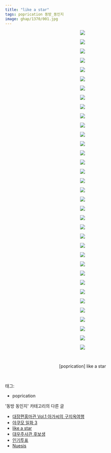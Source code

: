 ```yaml
---
title: "like a star"
tags: poprication 동방_동인지
image: ghap/1370/001.jpg
---
```

<div class="article">
<p style="text-align: center; clear: none; float: none;"><img src="{{ site.nasurl }}/ghap/1370/001.jpg"/></p>
<p style="text-align: center; clear: none; float: none;"><img src="{{ site.nasurl }}/ghap/1370/002.jpg"/></p>
<p style="text-align: center; clear: none; float: none;"><img src="{{ site.nasurl }}/ghap/1370/003.jpg"/></p>
<p style="text-align: center; clear: none; float: none;"><img src="{{ site.nasurl }}/ghap/1370/004.jpg"/></p>
<p style="text-align: center; clear: none; float: none;"><img src="{{ site.nasurl }}/ghap/1370/005.jpg"/></p>
<p style="text-align: center; clear: none; float: none;"><img src="{{ site.nasurl }}/ghap/1370/006.jpg"/></p>
<p style="text-align: center; clear: none; float: none;"><img src="{{ site.nasurl }}/ghap/1370/007.jpg"/></p>
<p style="text-align: center; clear: none; float: none;"><img src="{{ site.nasurl }}/ghap/1370/008.jpg"/></p>
<p style="text-align: center; clear: none; float: none;"><img src="{{ site.nasurl }}/ghap/1370/009.jpg"/></p>
<p style="text-align: center; clear: none; float: none;"><img src="{{ site.nasurl }}/ghap/1370/010.jpg"/></p>
<p style="text-align: center; clear: none; float: none;"><img src="{{ site.nasurl }}/ghap/1370/011.jpg"/></p>
<p style="text-align: center; clear: none; float: none;"><img src="{{ site.nasurl }}/ghap/1370/012.jpg"/></p>
<p style="text-align: center; clear: none; float: none;"><img src="{{ site.nasurl }}/ghap/1370/013.jpg"/></p>
<p style="text-align: center; clear: none; float: none;"><img src="{{ site.nasurl }}/ghap/1370/014.jpg"/></p>
<p style="text-align: center; clear: none; float: none;"><img src="{{ site.nasurl }}/ghap/1370/015.jpg"/></p>
<p style="text-align: center; clear: none; float: none;"><img src="{{ site.nasurl }}/ghap/1370/016.jpg"/></p>
<p style="text-align: center; clear: none; float: none;"><img src="{{ site.nasurl }}/ghap/1370/017.jpg"/></p>
<p style="text-align: center; clear: none; float: none;"><img src="{{ site.nasurl }}/ghap/1370/018.jpg"/></p>
<p style="text-align: center; clear: none; float: none;"><img src="{{ site.nasurl }}/ghap/1370/019.jpg"/></p>
<p style="text-align: center; clear: none; float: none;"><img src="{{ site.nasurl }}/ghap/1370/020.jpg"/></p>
<p style="text-align: center; clear: none; float: none;"><img src="{{ site.nasurl }}/ghap/1370/021.jpg"/></p>
<p style="text-align: center; clear: none; float: none;"><img src="{{ site.nasurl }}/ghap/1370/022.jpg"/></p>
<p style="text-align: center; clear: none; float: none;"><img src="{{ site.nasurl }}/ghap/1370/023.jpg"/></p>
<p style="text-align: center; clear: none; float: none;"><img src="{{ site.nasurl }}/ghap/1370/024.jpg"/></p>
<p style="text-align: center; clear: none; float: none;"><img src="{{ site.nasurl }}/ghap/1370/025.jpg"/></p>
<p style="text-align: center; clear: none; float: none;"><img src="{{ site.nasurl }}/ghap/1370/026.jpg"/></p>
<p style="text-align: center; clear: none; float: none;"><img src="{{ site.nasurl }}/ghap/1370/027.jpg"/></p>
<p style="text-align: center; clear: none; float: none;"><img src="{{ site.nasurl }}/ghap/1370/028.jpg"/></p>
<p style="text-align: center; clear: none; float: none;"><img src="{{ site.nasurl }}/ghap/1370/029.jpg"/></p>
<p style="text-align: center; clear: none; float: none;"><img src="{{ site.nasurl }}/ghap/1370/030.jpg"/></p>
<p style="text-align: center; clear: none; float: none;"><img src="{{ site.nasurl }}/ghap/1370/031.jpg"/></p>
<p style="text-align: center; clear: none; float: none;"><img src="{{ site.nasurl }}/ghap/1370/032.jpg"/></p>
<p style="text-align: center; clear: none; float: none;"><img src="{{ site.nasurl }}/ghap/1370/033.jpg"/></p>
<p style="text-align: center; clear: none; float: none;"><img src="{{ site.nasurl }}/ghap/1370/034.jpg"/></p>
<p style="text-align: center; clear: none; float: none;"><img src="{{ site.nasurl }}/ghap/1370/035.jpg"/></p>
<p style="text-align: center; clear: none; float: none;"><br/></p>
<p style="text-align: center; clear: none; float: none;">[poprication] like a star</p>
<p><br/></p>
</div><div class="tagTrail">
<p>태그: </p>
<ul>
<li>poprication</li>
</ul>
</div><div class="another">
<p>'동방 동인지' 카테고리의 다른 글</p>
<ul>
<li><a href="/2016-08-06-ghap_1372">대장편홍마관 Vol.1 아가씨의 구지옥여행</a></li>
<li><a href="/2016-08-06-ghap_1371">야쿠모 일화 3</a></li>
<li><a href="/2016-08-05-ghap_1370">like a star</a></li>
<li><a href="/2016-08-05-ghap_1369">대우주사관 후보생</a></li>
<li><a href="/2016-08-05-ghap_1368">인기투표</a></li>
<li><a href="/2016-08-05-ghap_1367">Nuesis</a></li>
</ul>
</div><div class="cb_module cb_fluid">
<div class="cb_wrt cb_profile">
</div><!-- commentList close -->
</div>